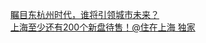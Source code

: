   
[瞩目东杭州时代，谁将引领城市未来？](http://www.dianyue.me/archives/451/t0my27zvk70yqjnt/)  
[上海至少还有200个新盘待售！@住在上海 独家](http://www.dianyue.me/archives/101/f02ujzzessnfwy4l/)